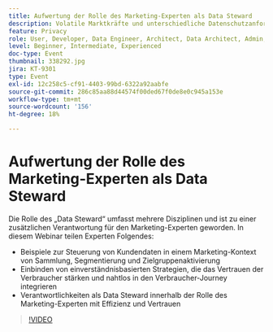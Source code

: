 ```yaml
---
title: Aufwertung der Rolle des Marketing-Experten als Data Steward
description: Volatile Marktkräfte und unterschiedliche Datenschutzanforderungen der Verbraucher können für Experten des digitalen Marketings beängstigende Szenarien darstellen. Um Kampagnen auf der richtigen Seite der Vorschriften zu halten, benötigen Marketing-Teams ihre IT-Kollegen, um einen optimierten Prozess für die Zukunftssicherung des Data-Governance-Prozesses zu haben - einen Prozess, der idealerweise alle dazu befähigt, die Regeln für die verantwortungsvolle Nutzung von Verbraucherdaten zu befolgen und durchzusetzen. Erfahren Sie von Adobe und Scotiabank Digital mehr über die wichtigsten Punkte für ein verantwortungsvolles Daten-Management.
feature: Privacy
role: User, Developer, Data Engineer, Architect, Data Architect, Admin, Leader
level: Beginner, Intermediate, Experienced
doc-type: Event
thumbnail: 338292.jpg
jira: KT-9301
type: Event
exl-id: 12c258c5-cf91-4403-99bd-6322a92aabfe
source-git-commit: 286c85aa88d44574f00ded67f0de8e0c945a153e
workflow-type: tm+mt
source-wordcount: '156'
ht-degree: 18%

---
```


# Aufwertung der Rolle des Marketing-Experten als Data Steward

Die Rolle des „Data Steward“ umfasst mehrere Disziplinen und ist zu einer zusätzlichen Verantwortung für den Marketing-Experten geworden. In diesem Webinar teilen Experten Folgendes:

* Beispiele zur Steuerung von Kundendaten in einem Marketing-Kontext von Sammlung, Segmentierung und Zielgruppenaktivierung
* Einbinden von einverständnisbasierten Strategien, die das Vertrauen der Verbraucher stärken und nahtlos in den Verbraucher-Journey integrieren
* Verantwortlichkeiten als Data Steward innerhalb der Rolle des Marketing-Experten mit Effizienz und Vertrauen

>[!VIDEO](https://video.tv.adobe.com/v/338292/?learn=on&enablevpops)
